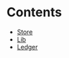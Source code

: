 # Contents

- [Store](Ledger.sol/struct.Store.md)
- [Lib](Ledger.sol/library.Lib.md)
- [Ledger](Ledger.sol/contract.Ledger.md)
